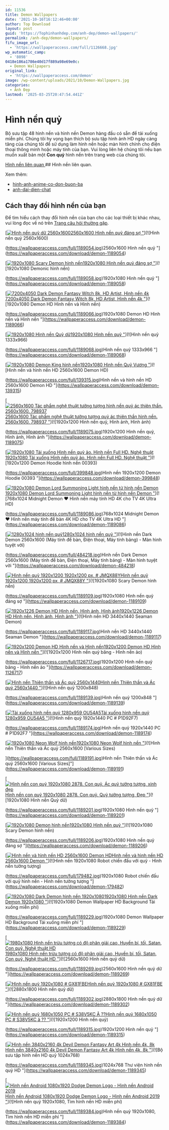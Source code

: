 ```yaml
---
id: 11536
title: Demon Wallpapers
date: '2021-10-16T16:12:46+00:00'
author: Top Download
layout: post
guid: 'https://Tophinhanhdep.com/anh-dep/demon-wallpapers/'
permalink: /anh-dep/demon-wallpapers/
fifu_image_url:
  - 'https://wallpaperaccess.com/full/1126668.jpg'
wp_automatic_camp:
  - '8098'
0418e186a1786e40d17f889a98e69e0c:
  - Demon Wallpapers
original_link:
  - 'https://wallpaperaccess.com/demon'
image: /wp-content/uploads/2021/10/Demon-Wallpapers.jpg
categories:
  - Ảnh Đẹp
lastmod: '2025-03-25T20:47:54.441Z'
---
```

# Hình nền quỷ

Bộ sưu tập 48 hình nền và hình nền Demon hàng đầu có sẵn để tải xuống miễn phí. Chúng tôi hy vọng bạn thích bộ sưu tập hình ảnh HD ngày càng tăng của chúng tôi để sử dụng làm hình nền hoặc màn hình chính cho điện thoại thông minh hoặc máy tính của bạn. Vui lòng liên hệ chúng tôi nếu bạn muốn xuất bản một **Con quỷ** hình nền trên trang web của chúng tôi.

[Hình nền liên quan ](#related) ## Hình nền liên quan.

   
 Xem thêm:

   
- [hinh-anh-anime-co-don-buon-ba](https://tophinhanhdep.com/anh-anime/hinh-anh-anime-co-don-buon-ba/)
- [anh-dai-dien-chat](https://tophinhanhdep.com/anh-avatar/anh-dai-dien-chat/)

## Cách thay đổi hình nền của bạn

Để tìm hiểu cách thay đổi hình nền của bạn cho các loại thiết bị khác nhau, vui lòng đọc về nó trên [Trang câu hỏi thường gặp](https://tophinhanhdep.com/faq/).

  
[[![Hình nền quỷ dữ 2560x1600](https://wallpaperaccess.com/full/1126668.jpg)2560x1600 Hình nền quỷ đáng sợ "](https://wallpaperaccess.com/download/demon-1126668)](![Hình nền quỷ 2560x1600)

(https://wallpaperaccess.com/full/1189054.jpg)2560x1600 Hình nền quỷ "](https://wallpaperaccess.com/download/demon-1189054)

[[![1920x1080 Scary Demon hình nền](https://wallpaperaccess.com/full/1126660.jpg)1920x1080 Hình nền quỷ đáng sợ "](https://wallpaperaccess.com/download/demon-1126660)](![1920x1080 Demonic hình nền)

(https://wallpaperaccess.com/full/1189058.jpg)1920x1080 Hình nền quỷ "](https://wallpaperaccess.com/download/demon-1189058)

[[![7200x4050 Dark Demon Fantasy Witch 8k, HD Artist, Hình nền 4k](https://wallpaperaccess.com/full/1189063.jpg)7200x4050 Dark Demon Fantasy Witch 8k, HD Artist, Hình nền 4k "](https://wallpaperaccess.com/download/demon-1189063)](![1920x1080 Demon HD Hình nền và Hình nền)

(https://wallpaperaccess.com/full/1189066.jpg)1920x1080 Demon HD Hình nền và Hình nền "](https://wallpaperaccess.com/download/demon-1189066)

[[![1920x1080 Hình nền Quỷ dữ](https://wallpaperaccess.com/full/1189067.jpg)1920x1080 Hình nền quỷ "](https://wallpaperaccess.com/download/demon-1189067)](![Hình nền quỷ 1333x966)

(https://wallpaperaccess.com/full/1189068.jpg)Hình nền quỷ 1333x966 "](https://wallpaperaccess.com/download/demon-1189068)

[[![1920x1080 Demon King hình nền](https://wallpaperaccess.com/full/1189069.jpg)1920x1080 Hình nền Quỷ Vương "](https://wallpaperaccess.com/download/demon-1189069)](![Hình nền và hình nền HD 2560x1600 Demon HD)

(https://wallpaperaccess.com/full/139315.jpg)Hình nền và hình nền HD 2560x1600 Demon HD "](https://wallpaperaccess.com/download/demon-139315)

[[![2560x1600 Tác phẩm nghệ thuật tưởng tượng hình nền quỷ ác thiên thần.  2560x1600.  798937](https://wallpaperaccess.com/full/324860.jpg)2560x1600 Tác phẩm nghệ thuật tưởng tượng quỷ ác thiên thần hình nền. 2560x1600. 798937 "](https://wallpaperaccess.com/download/demon-324860)](![1920x1200 Hình nền quỷ, Hình ảnh, Hình ảnh)

(https://wallpaperaccess.com/full/1189075.jpg)1920x1200 Hình nền quỷ, Hình ảnh, Hình ảnh "](https://wallpaperaccess.com/download/demon-1189075)

[[![1920x1080 Tải xuống Hình nền quỷ ảo.  Hình nền Full HD.  Nghệ thuật](https://wallpaperaccess.com/full/1189079.jpg)1920x1080 Tải xuống Hình nền quỷ ảo. Hình nền Full HD. Nghệ thuật "](https://wallpaperaccess.com/download/demon-1189079)](![1920x1200 Demon Hoodie hình nền 00393)

(https://wallpaperaccess.com/full/399848.jpg)Hình nền 1920x1200 Demon Hoodie 00393 "](https://wallpaperaccess.com/download/demon-399848)

[[![1920x1080 Demon Lord Summoning Light hình nền từ hình nền Demon](https://wallpaperaccess.com/full/786647.jpg)1920x1080 Demon Lord Summoning Light hình nền từ hình nền Demon "](https://wallpaperaccess.com/download/demon-786647)](![768x1024 Midnight Demon ❤ Hình nền máy tính HD 4K cho TV 4K Ultra HD)

(https://wallpaperaccess.com/full/1189086.jpg)768x1024 Midnight Demon ❤ Hình nền máy tính để bàn 4K HD cho TV 4K Ultra HD "](https://wallpaperaccess.com/download/demon-1189086)

[[![1280x1024 hình nền quỷ](https://wallpaperaccess.com/full/1189095.jpg)1280x1024 hình nền quỷ "](https://wallpaperaccess.com/download/demon-1189095)](![Hình nền Dark Demon 2560x1600 (Máy tính để bàn, Điện thoại, Máy tính bảng) - Màn hình tuyệt vời)

(https://wallpaperaccess.com/full/484218.jpg)Hình nền Dark Demon 2560x1600 (Máy tính để bàn, Điện thoại, Máy tính bảng) - Màn hình tuyệt vời "](https://wallpaperaccess.com/download/demon-484218)

[[![Hình nền quỷ 1920x1200 1920x1200 px, # JMQX88Y](https://wallpaperaccess.com/full/1189101.jpg)Hình nền quỷ 1920x1200 1920x1200 px, # JMQX88Y "](https://wallpaperaccess.com/download/demon-1189101)](![1920x1080 Scary Demon hình nền)

(https://wallpaperaccess.com/full/1189109.jpg)1920x1080 Hình nền quỷ đáng sợ "](https://wallpaperaccess.com/download/demon-1189109)

[[![1920x1226 Demon HD Hình nền, Hình ảnh, Hình ảnh](https://wallpaperaccess.com/full/1189116.jpg)1920x1226 Demon HD Hình nền, Hình ảnh, Hình ảnh "](https://wallpaperaccess.com/download/demon-1189116)](![Hình nền HD 3440x1440 Seaman Demon)

(https://wallpaperaccess.com/full/1189117.jpg)Hình nền HD 3440x1440 Seaman Demon "](https://wallpaperaccess.com/download/demon-1189117)

[[![1920x1200 Demon HD Hình nền và Hình nền](https://wallpaperaccess.com/full/1189125.jpg)1920x1200 Demon HD Hình nền và Hình nền "](https://wallpaperaccess.com/download/demon-1189125)](![1920x1200 Hình nền quỷ băng - Hình nền ảo)

(https://wallpaperaccess.com/full/1126717.jpg)1920x1200 Hình nền quỷ băng - Hình nền ảo "](https://wallpaperaccess.com/download/demon-1126717)

[[![Hình nền Thiên thần và Ác quỷ 2560x1440](https://wallpaperaccess.com/full/1189127.jpg)Hình nền Thiên thần và Ác quỷ 2560x1440 "](https://wallpaperaccess.com/download/demon-1189127)](![Hình nền quỷ 1200x848)

(https://wallpaperaccess.com/full/1189139.jpg)Hình nền quỷ 1200x848 "](https://wallpaperaccess.com/download/demon-1189139)

[[![Tải xuống hình nền quỷ 1280x959 OU54A5](https://wallpaperaccess.com/full/1189160.jpg)Tải xuống hình nền quỷ 1280x959 OU54A5 "](https://wallpaperaccess.com/download/demon-1189160)](![Hình nền quỷ 1920x1440 PC # P1D92F7)

(https://wallpaperaccess.com/full/1189174.jpg)Hình nền quỷ 1920x1440 PC # P1D92F7 "](https://wallpaperaccess.com/download/demon-1189174)

[[![1920x1080 Neon Wolf hình nền](https://wallpaperaccess.com/full/741033.jpg)1920x1080 Neon Wolf hình nền "](https://wallpaperaccess.com/download/demon-741033)](![Hình nền Thiên thần và Ác quỷ 2560x1600 [Various Sizes)

](https://wallpaperaccess.com/full/1189191.jpg)Hình nền Thiên thần và Ác quỷ 2560x1600 \[Various Sizes\]"](https://wallpaperaccess.com/download/demon-1189191)

[[![Hình nền con quỷ 1920x1080 2878. Con quỷ.  Ác quỷ tưởng tượng, xinh đẹp](https://wallpaperaccess.com/full/1189196.jpg)Hình nền con quỷ 1920x1080 2878. Con quỷ. Quỷ tưởng tượng, Đẹp "](https://wallpaperaccess.com/download/demon-1189196)](![1920x1080 Hình nền Quỷ dữ)

(https://wallpaperaccess.com/full/1189201.jpg)1920x1080 Hình nền quỷ "](https://wallpaperaccess.com/download/demon-1189201)

[[![1920x1080 Demon hình nền](https://wallpaperaccess.com/full/1189204.jpg)1920x1080 Hình nền quỷ "](https://wallpaperaccess.com/download/demon-1189204)](![1920x1080 Scary Demon hình nền)

(https://wallpaperaccess.com/full/1189206.jpg)1920x1080 Hình nền quỷ đáng sợ "](https://wallpaperaccess.com/download/demon-1189206)

[[![Hình nền và hình nền HD 2560x1600 Demon HD](https://wallpaperaccess.com/full/484216.jpg)Hình nền và hình nền HD 2560x1600 Demon "](https://wallpaperaccess.com/download/demon-484216)](![Hình nền 1920x1080 Robot chiến đấu với quỷ - Hình nền tưởng tượng)

(https://wallpaperaccess.com/full/179482.jpg)1920x1080 Robot chiến đấu với quỷ hình nền - Hình nền tưởng tượng "](https://wallpaperaccess.com/download/demon-179482)

[[![1920x1080 Dark Demon hình nền 1920x1080](https://wallpaperaccess.com/full/1189218.jpg)1920x1080 Hình nền Dark Demon 1920x1080 "](https://wallpaperaccess.com/download/demon-1189218)](![1920x1080 Demon Wallpaper HD Background Tải xuống miễn phí)

(https://wallpaperaccess.com/full/1189229.jpg)1920x1080 Demon Wallpaper HD Background Tải xuống miễn phí "](https://wallpaperaccess.com/download/demon-1189229)

[[![1980x1080 Hình nền trừu tượng có độ phân giải cao, Huyền bí, tối, Satan, Con quỷ, Nghệ thuật HD](https://wallpaperaccess.com/full/1189245.jpg)1980x1080 Hình nền trừu tượng có độ phân giải cao, Huyền bí, tối, Satan, Con quỷ, Nghệ thuật HD "](https://wallpaperaccess.com/download/demon-1189245)](![2560x1600 Hình nền quỷ dữ)

(https://wallpaperaccess.com/full/1189269.jpg)2560x1600 Hình nền quỷ dữ "](https://wallpaperaccess.com/download/demon-1189269)

[[![Hình nền quỷ 1920x1080 # GX81FBE](https://wallpaperaccess.com/full/1189285.jpg)Hình nền quỷ 1920x1080 # GX81FBE "](https://wallpaperaccess.com/download/demon-1189285)](![2880x1800 Hình nền quỷ dữ)

(https://wallpaperaccess.com/full/1189302.jpg)2880x1800 Hình nền quỷ dữ "](https://wallpaperaccess.com/download/demon-1189302)

[[![Hình nền quỷ 1680x1050 PC # S38V5KC Ã ??](https://wallpaperaccess.com/full/1189307.jpg)Hình nền quỷ 1680x1050 PC # S38V5KC â ?? "](https://wallpaperaccess.com/download/demon-1189307)](![1920x1200 Hình nền quỷ)

(https://wallpaperaccess.com/full/1189315.jpg)1920x1200 Hình nền quỷ "](https://wallpaperaccess.com/download/demon-1189315)

[[![Hình nền 3840x2160 4k Devil Demon Fantasy Art 4k Hình nền 4k, 8k](https://wallpaperaccess.com/full/1189331.jpg)Hình nền 3840x2160 4k Devil Demon Fantasy Art 4k Hình nền 4k, 8k "](https://wallpaperaccess.com/download/demon-1189331)](![Bộ sưu tập hình nền HD quỷ 1024x768)

(https://wallpaperaccess.com/full/1189345.jpg)1024x768 Thư viện hình nền quỷ HD "](https://wallpaperaccess.com/download/demon-1189345)

[[![Hình nền Android 1080x1920 Dodge Demon Logo - Hình nền Android 2019](https://wallpaperaccess.com/full/1189361.jpg)Hình nền Android 1080x1920 Dodge Demon Logo - Hình nền Android 2019 "](https://wallpaperaccess.com/download/demon-1189361)](![Hình nền quỷ 1920x1080, Tìm hình nền HD miễn phí)

(https://wallpaperaccess.com/full/1189384.jpg)Hình nền quỷ 1920x1080, Tìm hình nền HD miễn phí "](https://wallpaperaccess.com/download/demon-1189384)
